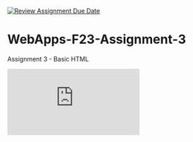 [![Review Assignment Due Date](https://classroom.github.com/assets/deadline-readme-button-24ddc0f5d75046c5622901739e7c5dd533143b0c8e959d652212380cedb1ea36.svg)](https://classroom.github.com/a/q2-Q7VCy)
# WebApps-F23-Assignment-3
Assignment 3 - Basic HTML

![ca](https://github.com/44-563-WebApps-F23/44563-webapps-f23-assignment3-LSwavey/edit/main/README.md)
